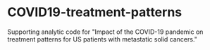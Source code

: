 # COVID19-treatment-patterns
Supporting analytic code for "Impact of the COVID-19 pandemic on treatment patterns for US patients with metastatic solid cancers."

